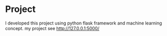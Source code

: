 # Project
I developed this project using python flask framework and machine learning  concept. my project see http://127.0.0.1:5000/ 
